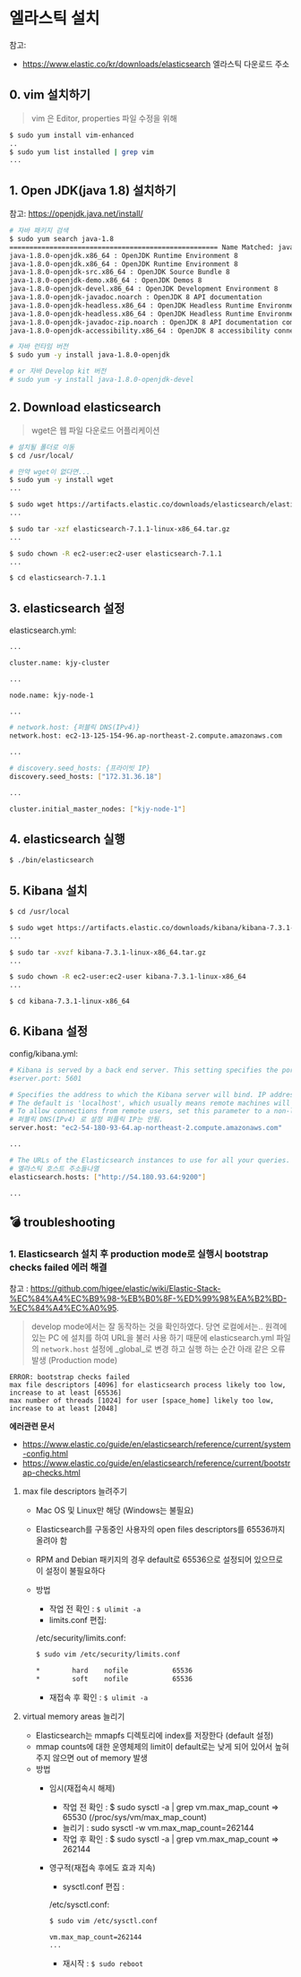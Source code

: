 # 엘라스틱 설치

참고: 
- https://www.elastic.co/kr/downloads/elasticsearch 엘라스틱 다운로드 주소

## 0. vim 설치하기

> vim 은 Editor, properties 파일 수정을 위해 

```bash
$ sudo yum install vim-enhanced
..
$ sudo yum list installed | grep vim
...
```

## 1. Open JDK(java 1.8) 설치하기

참고: https://openjdk.java.net/install/

```bash
# 자바 패키지 검색
$ sudo yum search java-1.8 
==================================================== Name Matched: java-1.8 =====================================================
java-1.8.0-openjdk.x86_64 : OpenJDK Runtime Environment 8
java-1.8.0-openjdk.x86_64 : OpenJDK Runtime Environment 8
java-1.8.0-openjdk-src.x86_64 : OpenJDK Source Bundle 8
java-1.8.0-openjdk-demo.x86_64 : OpenJDK Demos 8
java-1.8.0-openjdk-devel.x86_64 : OpenJDK Development Environment 8
java-1.8.0-openjdk-javadoc.noarch : OpenJDK 8 API documentation
java-1.8.0-openjdk-headless.x86_64 : OpenJDK Headless Runtime Environment 8
java-1.8.0-openjdk-headless.x86_64 : OpenJDK Headless Runtime Environment 8
java-1.8.0-openjdk-javadoc-zip.noarch : OpenJDK 8 API documentation compressed in single archive
java-1.8.0-openjdk-accessibility.x86_64 : OpenJDK 8 accessibility connector

# 자바 런타임 버전 
$ sudo yum -y install java-1.8.0-openjdk

# or 자바 Develop kit 버전
# sudo yum -y install java-1.8.0-openjdk-devel
```

## 2. Download elasticsearch

> wget은 웹 파일 다운로드 어플리케이션

```bash
# 설치될 폴더로 이동
$ cd /usr/local/

# 만약 wget이 없다면...
$ sudo yum -y install wget
...

$ sudo wget https://artifacts.elastic.co/downloads/elasticsearch/elasticsearch-7.1.1-linux-x86_64.tar.gz
...

$ sudo tar -xzf elasticsearch-7.1.1-linux-x86_64.tar.gz
...

$ sudo chown -R ec2-user:ec2-user elasticsearch-7.1.1
...

$ cd elasticsearch-7.1.1

```

## 3. elasticsearch 설정

elasticsearch.yml:
```bash
...

cluster.name: kjy-cluster

...

node.name: kjy-node-1

...

# network.host: {퍼블릭 DNS(IPv4)}
network.host: ec2-13-125-154-96.ap-northeast-2.compute.amazonaws.com

...

# discovery.seed_hosts: {프라이빗 IP}
discovery.seed_hosts: ["172.31.36.18"]

...

cluster.initial_master_nodes: ["kjy-node-1"]

```

## 4. elasticsearch 실행
```bash
$ ./bin/elasticsearch

```

## 5. Kibana 설치
```bash
$ cd /usr/local

$ sudo wget https://artifacts.elastic.co/downloads/kibana/kibana-7.3.1-linux-x86_64.tar.gz
...

$ sudo tar -xvzf kibana-7.3.1-linux-x86_64.tar.gz
...

$ sudo chown -R ec2-user:ec2-user kibana-7.3.1-linux-x86_64
...

$ cd kibana-7.3.1-linux-x86_64

```

## 6. Kibana 설정

config/kibana.yml:
```bash
# Kibana is served by a back end server. This setting specifies the port to use.
#server.port: 5601

# Specifies the address to which the Kibana server will bind. IP addresses and host names are both valid values.
# The default is 'localhost', which usually means remote machines will not be able to connect.
# To allow connections from remote users, set this parameter to a non-loopback address.
# 퍼블릭 DNS(IPv4) 로 설정 퍼플릭 IP는 안됨. 
server.host: "ec2-54-180-93-64.ap-northeast-2.compute.amazonaws.com"

...

# The URLs of the Elasticsearch instances to use for all your queries.
# 엘라스틱 호스트 주소들나열
elasticsearch.hosts: ["http://54.180.93.64:9200"]

...

```



## :bomb: troubleshooting
### 1. Elasticsearch 설치 후 production mode로 실행시 bootstrap checks failed 에러 해결

참고 : https://github.com/higee/elastic/wiki/Elastic-Stack-%EC%84%A4%EC%B9%98-%EB%B0%8F-%ED%99%98%EA%B2%BD-%EC%84%A4%EC%A0%95.

> develop mode에서는 잘 동작하는 것을 확인하였다. 당연 로컬에서는.. 원격에 있는 PC 에 설치를 하여 URL을 불러 사용 하기 때문에 
  elasticsearch.yml 파일의 `network.host` 설정에 _global_로 변경 하고 실행 하는 순간 아래 같은 오류 발생 (Production mode)

```
ERROR: bootstrap checks failed
max file descriptors [4096] for elasticsearch process likely too low, increase to at least [65536]
max number of threads [1024] for user [space_home] likely too low, increase to at least [2048]
```

**에러관련 문서**
-  https://www.elastic.co/guide/en/elasticsearch/reference/current/system-config.html
-  https://www.elastic.co/guide/en/elasticsearch/reference/current/bootstrap-checks.html


1. max file descriptors 늘려주기
    - Mac OS 및 Linux만 해당 (Windows는 불필요)
    - Elasticsearch를 구동중인 사용자의 open files descriptors를 65536까지 올려야 함
    - RPM and Debian 패키지의 경우 default로 65536으로 설정되어 있으므로 이 설정이 불필요하다
    - 방법
        - 작업 전 확인 : `$ ulimit -a`
        - limits.conf 편집: 
        
        /etc/security/limits.conf:
        ```bash
        $ sudo vim /etc/security/limits.conf

        *        hard    nofile           65536
        *        soft    nofile           65536
        ```
        - 재접속 후 확인 : `$ ulimit -a`

2. virtual memory areas 늘리기
    - Elasticsearch는 mmapfs 디렉토리에 index를 저장한다 (default 설정)
    - mmap counts에 대한 운영체제의 limit이 default로는 낮게 되어 있어서 높혀주지 않으면 out of memory 발생
    - 방법
        - 임시(재접속시 해제)
            - 작업 전 확인 : $ sudo sysctl -a | grep vm.max_map_count => 65530 (/proc/sys/vm/max_map_count)
            - 늘리기 : sudo sysctl -w vm.max_map_count=262144
            - 작업 후 확인 : $ sudo sysctl -a | grep vm.max_map_count => 262144
        
        - 영구적(재접속 후에도 효과 지속)
            - sysctl.conf 편집 :

            /etc/sysctl.conf:
            ```bash
            $ sudo vim /etc/sysctl.conf

            vm.max_map_count=262144
            ...
            
            ```
            - 재시작 : `$ sudo reboot`